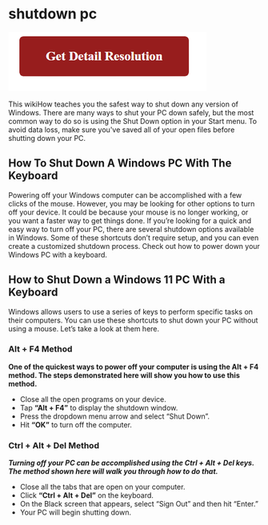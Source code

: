 # shutdown pc

[![shutdown pc](gett-detail.png)](https://icncomputer.com/shutdown-computer/)

This wikiHow teaches you the safest way to shut down any version of Windows. There are many ways to shut your PC down safely, but the most common way to do so is using the Shut Down option in your Start menu. To avoid data loss, make sure you've saved all of your open files before shutting down your PC.

## How To Shut Down A Windows PC With The Keyboard

Powering off your Windows computer can be accomplished with a few clicks of the mouse. However, you may be looking for other options to turn off your device. It could be because your mouse is no longer working, or you want a faster way to get things done. If you’re looking for a quick and easy way to turn off your PC, there are several shutdown options available in Windows. Some of these shortcuts don’t require setup, and you can even create a customized shutdown process. Check out how to power down your Windows PC with a keyboard.

## How to Shut Down a Windows 11 PC With a Keyboard

Windows allows users to use a series of keys to perform specific tasks on their computers. You can use these shortcuts to shut down your PC without using a mouse. Let’s take a look at them here.

### **Alt + F4 Method**

**One of the quickest ways to power off your computer is using the Alt + F4 method. The steps demonstrated here will show you how to use this method.**

* Close all the open programs on your device.
* Tap **“Alt + F4”** to display the shutdown window.
* Press the dropdown menu arrow and select “Shut Down”.
* Hit **“OK”** to turn off the computer.

### **Ctrl + Alt + Del Method**

**_Turning off your PC can be accomplished using the Ctrl + Alt + Del keys. The method shown here will walk you through how to do that._**

* Close all the tabs that are open on your computer.
* Click **“Ctrl + Alt + Del”** on the keyboard.
* On the Black screen that appears, select “Sign Out” and then hit “Enter.”
* Your PC will begin shutting down.
